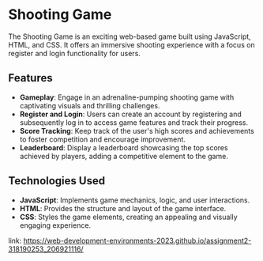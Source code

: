 # Shooting Game

The Shooting Game is an exciting web-based game built using JavaScript, HTML, and CSS. It offers an immersive shooting experience with a focus on register and login functionality for users.

## Features

- **Gameplay**: Engage in an adrenaline-pumping shooting game with captivating visuals and thrilling challenges.
- **Register and Login**: Users can create an account by registering and subsequently log in to access game features and track their progress.
- **Score Tracking**: Keep track of the user's high scores and achievements to foster competition and encourage improvement.
- **Leaderboard**: Display a leaderboard showcasing the top scores achieved by players, adding a competitive element to the game.

## Technologies Used

- **JavaScript**: Implements game mechanics, logic, and user interactions.
- **HTML**: Provides the structure and layout of the game interface.
- **CSS**: Styles the game elements, creating an appealing and visually engaging experience.


link: https://web-development-environments-2023.github.io/assignment2-318190253_206921116/
